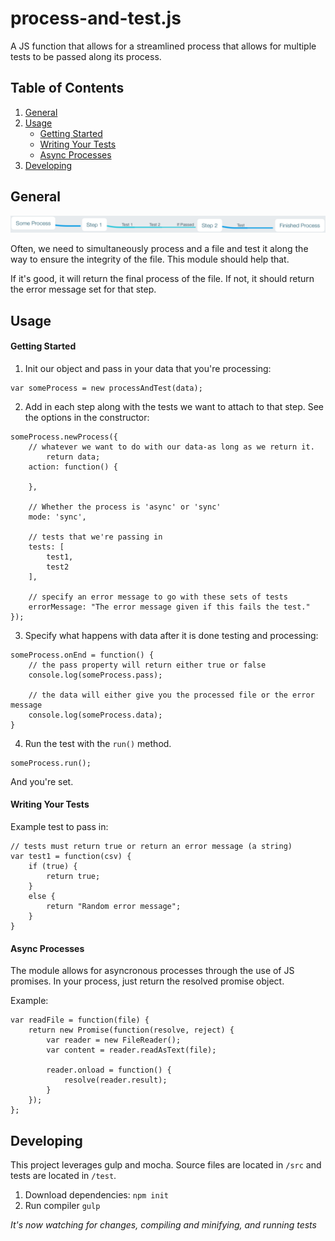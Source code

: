 # process-and-test.js
A JS function that allows for a streamlined process that allows for multiple tests to be passed along its process.

## Table of Contents
1. [General](#general)
2. [Usage](#usage)
    - [Getting Started](#getting-started)
    - [Writing Your Tests](#writing-your-tests)
    - [Async Processes](#async-processes)
3. [Developing](#developing)

## General
![alt tag](assets/process-and-test.png?raw=true)

Often, we need to simultaneously process and a file and test it along the way to ensure the integrity of the file. This module should help that.

If it's good, it will return the final process of the file.
If not, it should return the error message set for that step.

## Usage

#### Getting Started
1) Init our object and pass in your data that you're processing:

```
var someProcess = new processAndTest(data);
```

2) Add in each step along with the tests we want to attach to that step. See the options in the constructor:

```
someProcess.newProcess({
    // whatever we want to do with our data-as long as we return it.
        return data;
    action: function() {
        
    },

    // Whether the process is 'async' or 'sync'
    mode: 'sync',

    // tests that we're passing in
    tests: [
        test1,
        test2
    ],

    // specify an error message to go with these sets of tests
    errorMessage: "The error message given if this fails the test."
});
```

3) Specify what happens with data after it is done testing and processing:
```
someProcess.onEnd = function() {
    // the pass property will return either true or false
    console.log(someProcess.pass);

    // the data will either give you the processed file or the error message
    console.log(someProcess.data);
}
```

4) Run the test with the `run()` method.

```
someProcess.run();
```

And you're set.

#### Writing Your Tests

Example test to pass in:
```
// tests must return true or return an error message (a string)
var test1 = function(csv) {
    if (true) {
        return true;    
    }
    else {
        return "Random error message";
    }
}
```

#### Async Processes

The module allows for asyncronous processes through the use of JS promises. In your process, just return the resolved promise object.

Example:
```
var readFile = function(file) {
    return new Promise(function(resolve, reject) {
        var reader = new FileReader();
        var content = reader.readAsText(file);

        reader.onload = function() {
            resolve(reader.result);
        }
    }); 
};
```

## Developing
This project leverages gulp and mocha. Source files are located in `/src` and tests are located in `/test`.

1. Download dependencies: `npm init`
2. Run compiler `gulp`

*It's now watching for changes, compiling and minifying, and running tests*
